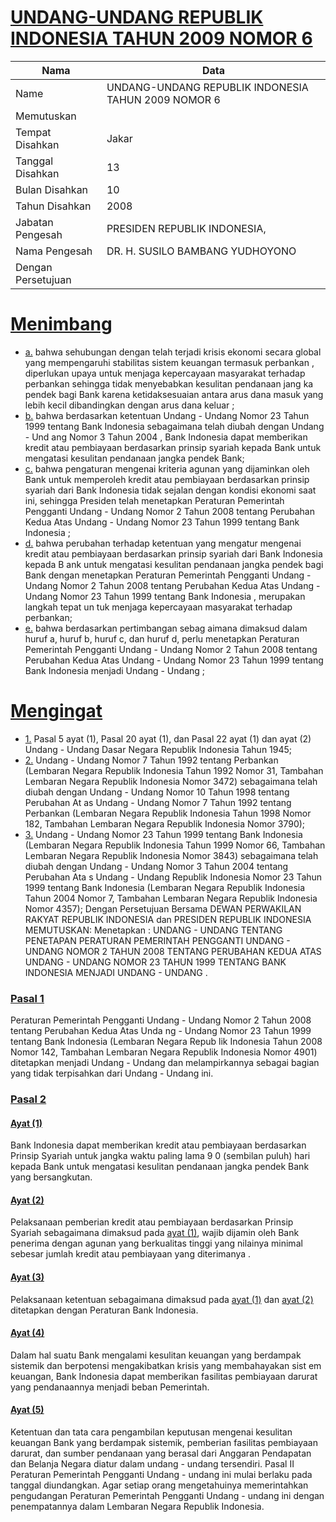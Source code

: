 # [UNDANG-UNDANG REPUBLIK INDONESIA TAHUN 2009 NOMOR 6](http://example.org/legal/document/uu/2009/6)

| Nama | Data |
| ------ | ----- |
|Name|UNDANG-UNDANG REPUBLIK INDONESIA TAHUN 2009 NOMOR 6|
|Memutuskan||
|Tempat Disahkan|Jakar|
|Tanggal Disahkan|13|
|Bulan Disahkan|10|
|Tahun Disahkan|2008|
|Jabatan Pengesah|PRESIDEN REPUBLIK INDONESIA,|
|Nama Pengesah|DR. H. SUSILO BAMBANG YUDHOYONO|
|Dengan Persetujuan||
# [Menimbang](http://example.org/legal/document/uu/2009/6/menimbang)

* [a.](http://example.org/legal/document/uu/2009/6/menimbang/point/a) bahwa sehubungan dengan telah terjadi krisis ekonomi secara global yang mempengaruhi stabilitas sistem keuangan termasuk perbankan , diperlukan upaya untuk menjaga kepercayaan masyarakat terhadap perbankan sehingga tidak menyebabkan kesulitan pendanaan jang ka pendek bagi Bank karena ketidaksesuaian antara arus dana masuk yang lebih kecil dibandingkan dengan arus dana keluar ;
* [b.](http://example.org/legal/document/uu/2009/6/menimbang/point/b) bahwa berdasarkan ketentuan Undang - Undang Nomor 23 Tahun 1999 tentang Bank Indonesia sebagaimana telah diubah dengan Undang - Und ang Nomor 3 Tahun 2004 , Bank Indonesia dapat memberikan kredit atau pembiayaan berdasarkan prinsip syariah kepada Bank untuk mengatasi kesulitan pendanaan jangka pendek Bank;
* [c.](http://example.org/legal/document/uu/2009/6/menimbang/point/c) bahwa pengaturan mengenai kriteria agunan yang dijaminkan oleh Bank untuk memperoleh kredit atau pembiayaan berdasarkan prinsip syariah dari Bank Indonesia tidak sejalan dengan kondisi ekonomi saat ini, sehingga Presiden telah menetapkan Peraturan Pemerintah Pengganti Undang - Undang Nomor 2 Tahun 2008 tentang Perubahan Kedua Atas Undang - Undang Nomor 23 Tahun 1999 tentang Bank Indonesia ;
* [d.](http://example.org/legal/document/uu/2009/6/menimbang/point/d) bahwa perubahan terhadap ketentuan yang mengatur mengenai kredit atau pembiayaan berdasarkan prinsip syariah dari Bank Indonesia kepada B ank untuk mengatasi kesulitan pendanaan jangka pendek bagi Bank dengan menetapkan Peraturan Pemerintah Pengganti Undang - Undang Nomor 2 Tahun 2008 tentang Perubahan Kedua Atas Undang - Undang Nomor 23 Tahun 1999 tentang Bank Indonesia , merupakan langkah tepat un tuk menjaga kepercayaan masyarakat terhadap perbankan;
* [e.](http://example.org/legal/document/uu/2009/6/menimbang/point/e) bahwa berdasarkan pertimbangan sebag aimana dimaksud dalam huruf a, huruf b, huruf c, dan huruf d, perlu menetapkan Peraturan Pemerintah Pengganti Undang - Undang Nomor 2 Tahun 2008 tentang Perubahan Kedua Atas Undang - Undang Nomor 23 Tahun 1999 tentang Bank Indonesia menjadi Undang - Undang ;
# [Mengingat](http://example.org/legal/document/uu/2009/6/mengingat)

* [1.](http://example.org/legal/document/uu/2009/6/mengingat/point/0001) Pasal 5 ayat (1), Pasal 20 ayat (1), dan Pasal 22 ayat (1) dan ayat (2) Undang - Undang Dasar Negara Republik Indonesia Tahun 1945;
* [2.](http://example.org/legal/document/uu/2009/6/mengingat/point/0002) Undang - Undang Nomor 7 Tahun 1992 tentang Perbankan (Lembaran Negara Republik Indonesia Tahun 1992 Nomor 31, Tambahan Lembaran Negara Republik Indonesia Nomor 3472) sebagaimana telah diubah dengan Undang - Undang Nomor 10 Tahun 1998 tentang Perubahan At as Undang - Undang Nomor 7 Tahun 1992 tentang Perbankan (Lembaran Negara Republik Indonesia Tahun 1998 Nomor 182, Tambahan Lembaran Negara Republik Indonesia Nomor 3790);
* [3.](http://example.org/legal/document/uu/2009/6/mengingat/point/0003) Undang - Undang Nomor 23 Tahun 1999 tentang Bank Indonesia (Lembaran Negara Republik Indonesia Tahun 1999 Nomor 66, Tambahan Lembaran Negara Republik Indonesia Nomor 3843) sebagaimana telah diubah dengan Undang - Undang Nomor 3 Tahun 2004 tentang Perubahan Ata s Undang - Undang Republik Indonesia Nomor 23 Tahun 1999 tentang Bank Indonesia (Lembaran Negara Republik Indonesia Tahun 2004 Nomor 7, Tambahan Lembaran Negara Republik Indonesia Nomor 4357); Dengan Persetujuan Bersama DEWAN PERWAKILAN RAKYAT REPUBLIK INDONESIA dan PRESIDEN REPUBLIK INDONESIA MEMUTUSKAN: Menetapkan : UNDANG - UNDANG TENTANG PENETAPAN PERATURAN PEMERINTAH PENGGANTI UNDANG - UNDANG NOMOR 2 TAHUN 2008 TENTANG PERUBAHAN KEDUA ATAS UNDANG - UNDANG NOMOR 23 TAHUN 1999 TENTANG BANK INDONESIA MENJADI UNDANG - UNDANG .

### [Pasal 1](http://example.org/legal/document/uu/2009/6/pasal/0001)
Peraturan Pemerintah Pengganti Undang - Undang Nomor 2 Tahun 2008 tentang Perubahan Kedua Atas Unda ng - Undang Nomor 23 Tahun 1999 tentang Bank Indonesia (Lembaran Negara Repub lik Indonesia Tahun 2008 Nomor 142, Tambahan Lembaran Negara Republik Indonesia Nomor 4901) ditetapkan menjadi Undang - Undang dan melampirkannya sebagai bagian yang tidak terpisahkan dari Undang - Undang ini.


### [Pasal 2](http://example.org/legal/document/uu/2009/6/pasal/0002)

#### [Ayat (1)](http://example.org/legal/document/uu/2009/6/pasal/0002/version/20081013/ayat/0001)
Bank Indonesia dapat memberikan kredit atau pembiayaan berdasarkan Prinsip Syariah untuk jangka waktu paling lama 9 0 (sembilan puluh) hari kepada Bank untuk mengatasi kesulitan pendanaan jangka pendek Bank yang bersangkutan.

#### [Ayat (2)](http://example.org/legal/document/uu/2009/6/pasal/0002/version/20081013/ayat/0002)
Pelaksanaan pemberian kredit atau pembiayaan berdasarkan Prinsip Syariah sebagaimana dimaksud pada [ayat (1)](http://example.org/legal/document/uu/2009/6/pasal/0002/version/20081013/ayat/0001), wajib dijamin oleh Bank penerima dengan agunan yang berkualitas tinggi yang nilainya minimal sebesar jumlah kredit atau pembiayaan yang diterimanya .

#### [Ayat (3)](http://example.org/legal/document/uu/2009/6/pasal/0002/version/20081013/ayat/0003)
Pelaksanaan ketentuan sebagaimana dimaksud pada [ayat (1)](http://example.org/legal/document/uu/2009/6/pasal/0002/version/20081013/ayat/0001) dan [ayat (2)](http://example.org/legal/document/uu/2009/6/pasal/0002/version/20081013/ayat/0002) ditetapkan dengan Peraturan Bank Indonesia.

#### [Ayat (4)](http://example.org/legal/document/uu/2009/6/pasal/0002/version/20081013/ayat/0004)
Dalam hal suatu Bank mengalami kesulitan keuangan yang berdampak sistemik dan berpotensi mengakibatkan krisis yang membahayakan sist em keuangan, Bank Indonesia dapat memberikan fasilitas pembiayaan darurat yang pendanaannya menjadi beban Pemerintah.

#### [Ayat (5)](http://example.org/legal/document/uu/2009/6/pasal/0002/version/20081013/ayat/0005)
Ketentuan dan tata cara pengambilan keputusan mengenai kesulitan keuangan Bank yang berdampak sistemik, pemberian fasilitas pembiayaan darurat, dan sumber pendanaan yang berasal dari Anggaran Pendapatan dan Belanja Negara diatur dalam undang - undang tersendiri. Pasal II Peraturan Pemerintah Pengganti Undang - undang ini mulai berlaku pada tanggal diundangkan. Agar setiap orang mengetahuinya memerintahkan pengudangan Peraturan Pemerintah Pengganti Undang - undang ini dengan penempatannya dalam Lembaran Negara Republik Indonesia.
